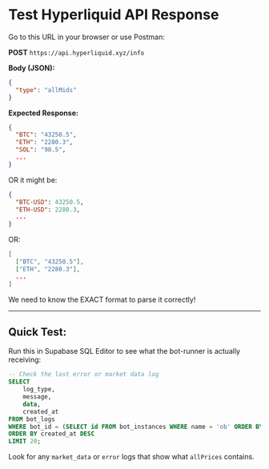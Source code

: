 # Test Hyperliquid API Response

Go to this URL in your browser or use Postman:

**POST** `https://api.hyperliquid.xyz/info`

**Body (JSON):**
```json
{
  "type": "allMids"
}
```

**Expected Response:**
```json
{
  "BTC": "43250.5",
  "ETH": "2280.3",
  "SOL": "98.5",
  ...
}
```

OR it might be:
```json
{
  "BTC-USD": 43250.5,
  "ETH-USD": 2280.3,
  ...
}
```

OR:
```json
[
  ["BTC", "43250.5"],
  ["ETH", "2280.3"],
  ...
]
```

We need to know the EXACT format to parse it correctly!

---

## Quick Test:

Run this in Supabase SQL Editor to see what the bot-runner is actually receiving:

```sql
-- Check the last error or market data log
SELECT 
    log_type,
    message,
    data,
    created_at
FROM bot_logs
WHERE bot_id = (SELECT id FROM bot_instances WHERE name = 'ob' ORDER BY deployed_at DESC LIMIT 1)
ORDER BY created_at DESC
LIMIT 20;
```

Look for any `market_data` or `error` logs that show what `allPrices` contains.

